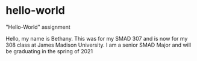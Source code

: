 # hello-world
"Hello-World" assignment 

Hello, my name is Bethany. This was for my SMAD 307 and is now for my 308 class at James Madison University.
I am a senior SMAD Major and will be graduating in the spring of 2021
